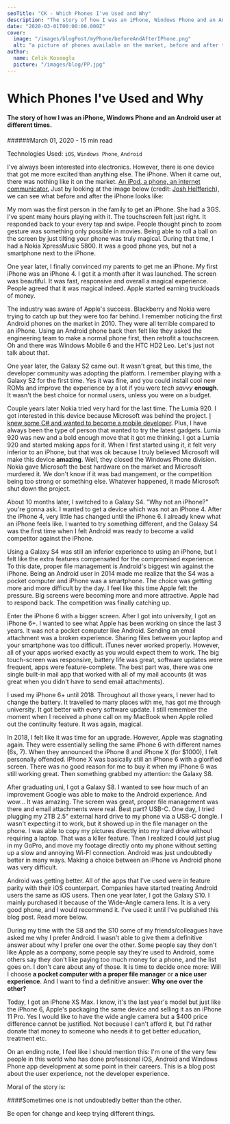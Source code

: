 ```yaml
---
seoTitle: "CK - Which Phones I've Used and Why"
description: "The story of how I was an iPhone, Windows Phone and an Android user at different times."
date: "2020-03-01T00:00:00.000Z"
cover:
  image: "/images/blogPost/myPhone/beforeAndAfterIPhone.png"
  alt: "a picture of phones available on the market, before and after the iPhone launch"
author:
  name: Celik Koseoglu
  picture: "/images/blog/PP.jpg"
---
```


# Which Phones I've Used and Why

#### The story of how I was an iPhone, Windows Phone and an Android user at different times.

######March 01, 2020 - 15 min read

Technologies Used: `iOS`, `Windows Phone`, `Android`

I've always been interested into electronics. However, there is one device that got
 me more excited than anything else. The iPhone. When it came out, there was nothing
  like it on the market. [An iPod, a phone, an internet communicator.](https://youtu.be/GK55ElsVzxM)
  Just by looking at the image below (credit: [Josh Helfferich](https://twitter.com/joshhelfferich)),
   we can see what before and after the iPhone looks like:

 <MediaCarousel folder="myPhone" images="beforeAndAfterIPhone.png"/>

My mom was the first person in the family to get an iPhone. She had a 3GS. I've
 spent many hours playing with it. The touchscreen felt just right. It responded
  back to your every tap and swipe. People thought pinch to zoom gesture was something
   only possible in movies. Being able to roll a ball on the screen by just tilting
    your phone was truly magical. During that time, I had a Nokia XpressMusic 5800.
     It was a good phone yes, but not a smartphone next to the iPhone.

One year later, I finally convinced my parents to get me an iPhone. My
 first iPhone was an iPhone 4. I got it a month after it was launched. The screen
  was beautiful. It was fast, responsive and overall a magical experience. People
   agreed that it was magical indeed. Apple started earning truckloads of money.

The industry was aware of Apple's success. Blackberry and Nokia were trying to catch
 up but they were too far behind. I remember noticing the first Android phones on
  the market in 2010. They were all terrible compared to an iPhone. Using an Android
   phone back then felt like they asked the engineering team to make a normal phone
    first, then retrofit a touchscreen. Oh and there was Windows Mobile 6 and the HTC
     HD2 Leo. Let's just not talk about that.

One year later, the Galaxy S2 came out. It wasn't great, but this time, the developer
 community was adopting the platform. I remember playing with a Galaxy S2 for the
  first time. Yes it was fine, and you could install cool new ROMs and improve the
   experience by a lot if you were _tech savvy_ **enough**. It wasn't the best choice
    for normal users, unless you were on a budget.

Couple years later Nokia tried very hard for the last time. The Lumia 920. I got
 interested in this device because Microsoft was behind the project. 
 [I knew some C# and wanted to become a mobile developer](https://celikk.me/blog/qnote).
  Plus, I have always been the type of person that wanted to try the latest gadgets.
   Lumia 920 was new and a bold enough move that it got me thinking. I got a Lumia 920 
   and started making apps for it. When I first started using it, it felt very inferior
    to an iPhone, but that was ok because I truly believed Microsoft will make this
     device **amazing**. Well, they closed the Windows Phone division. Nokia gave
      Microsoft the best hardware on the market and Microsoft murdered it. We don't
       know if it was bad mangement, or the competition being too strong or something
        else. Whatever happened, it made Microsoft shut down the project.
        
 <MediaCarousel folder="myPhone" images="noMoreWindowsPhone.jpg"/>

About 10 months later, I switched to a Galaxy S4. "Why not an iPhone?" you're gonna
 ask. I wanted to get a device which was not an iPhone 4. After the iPhone 4, very
  little has changed until the iPhone 6. I already knew what an iPhone feels like.
   I wanted to try something different, and the Galaxy S4 was
    the first time when I felt Android was ready to become a valid competitor against 
    the iPhone.

Using a Galaxy S4 was still an inferior experience to using an iPhone, but I felt
 like the extra features compensated for the compromised experience.
  To this date, proper file management is Android's biggest win against the iPhone.
   Being an Android user in 2014 made me realize that the S4 was a pocket computer
    and iPhone was a smartphone. The choice was getting more and more difficult by the
     day. I feel like this time Apple felt the pressure. Big screens were becoming more
      and more attractive. Apple had to respond back. The competition was finally catching up.

Enter the iPhone 6 with a bigger screen. After I got into university, I got an iPhone
 6+. I wanted to see what Apple has been working on since the last 3 years. It was
  not a pocket computer like Android. Sending an email attachment was a broken experience.
   Sharing files between your laptop and your smartphone was too difficult. iTunes never
    worked properly. However, all of your apps worked exactly as you would expect them to
     work. The big touch-screen was responsive, battery life was great, software updates
      were frequent, apps were feature-complete. The best part was, there was one single
       built-in mail app that worked with all of my mail accounts (it was great when you
        didn't have to send email attachments).

I used my iPhone 6+ until 2018. Throughout all those years, I never had to change the
 battery. It travelled to many places with me, has got me through university. It got better
  with every software update. I still remember the moment when I received a phone call on
   my MacBook when Apple rolled out the continuity feature. It was again, magical.

In 2018, I felt like it was time for an upgrade. However, Apple was stagnating again.
They were essentially selling the same iPhone 6 with different names (6s, 7). When they
 announced the iPhone 8 and iPhone X (for $1000), I felt personally offended. iPhone X
  was basically still an iPhone 6 with a glorified screen. There was no good reason for
   me to buy it when my iPhone 6 was still working great. Then something grabbed my attention:
    the Galaxy S8.

After graduating uni, I got a Galaxy S8. I wanted to see how much of an improvement
 Google was able to make to the Android experience. And wow... It was amazing. The screen was
  great, proper file management was there and
   email attachments were real. Best part? USB-C. One day, I tried plugging my 2TB 2.5"
    external hard drive to my phone via a USB-C dongle. I wasn't expecting it to work, but
     it showed up in the file manager on the phone. I was able to copy my pictures directly
      into my hard drive without requiring a laptop. That was a killer feature. Then I
       realized I could just plug in my GoPro, and move my footage directly onto my phone 
       without setting up a slow and annoying Wi-FI connection. Android was just undoubtedly
        better in many ways. Making a choice between an iPhone vs Android phone was very difficult.
       
Android was getting better. All of the apps that I've used were in feature parity with their
iOS counterpart. Companies have started treating Android users the same as iOS users. 
Then one year later, I got the Galaxy S10. I mainly purchased it because of the Wide-Angle
 camera lens. It is a very good phone, and I would recommend it. I've used it until I've published this
 blog post. Read more below.

During my time with the S8 and the S10 some of my friends/colleagues have asked me why I prefer
 Android.
I wasn't able to give them a definitive answer about why I prefer one over the other. Some people say
they don't like Apple as a company, some people say they're used to Android, some others say
they don't like paying too much money for a phone, and the list goes on. I don't care about any of
those. It is time to decide once more: Will I choose **a pocket computer with a proper file manager** or
 **a nice user experience**. And I want to find a definitive answer: **Why one over the other?**

Today, I got an iPhone XS Max. I know, it's the last year's model but just like the iPhone 6,
 Apple's packaging the same device and selling it as an iPhone 11 Pro. Yes I would like to have
  the wide angle camera but a $400 price difference cannot be justified. Not because I can't
   afford it, but I'd rather donate that money to someone who needs it to get better education,
    treatment etc.

On an ending note, I feel like I should mention this: I'm one of the very few people in this
 world who has done professional iOS, Android and Windows Phone app development at some point
  in their careers. This is a blog post about the user experience, not the developer experience.

Moral of the story is:

####Sometimes one is not undoubtedly better than the other.

Be open for change and keep trying different things.


